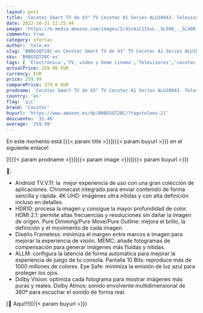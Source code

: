 ```yaml
---
layout: post
title: 'Cecotec Smart TV de 43" TV Cecotec A1 Series ALU10043. Televisores LED  Resolución 4K UHD  Sistema Operativo Android TV  Diseño Frameless  MEMC  Dolby Vision y Dolby Atmos  HDR10'
date: 2022-10-31 12:25:44
image: 'https://m.media-amazon.com/images/I/41n4iC11SvL._SL500_._SL400_.jpg'
comments: true
category: ofertas
author: 'tole.es'
slug: 'B0BGSQT28C-es Cecotec Smart TV de 43" TV Cecotec A1 Series ALU10043....'
sku: 'B0BGSQT28C-es'
tags: [ 'Electrónica','TV, vídeo y home cinema','Televisores','cecotec','smart','tv','🇪🇸', ]
actualPrice: 259.99 EUR
currency: EUR
price: 259.99
comparePrice: 379.0 EUR
prodname: 'Cecotec Smart TV de 43" TV Cecotec A1 Series ALU10043. Televisores LED  Resolución 4K UHD  Sistema Operativo Android TV  Diseño Frameless  MEMC  Dolby Vision y Dolby Atmos  HDR10'
country: 'es'
flag: '🇪🇸'
brand: 'Cecotec'
buyurl: 'https://www.amazon.es/dp/B0BGSQT28C/?tag=tolees-21'
descuento: '31.40'
average: '259.99'
---
```


En este momento está [{{< param title >}}]({{< param buyurl >}}) en el siguiente enlace!

[![{{< param prodname >}}]({{< param image >}})]({{< param buyurl >}})

🔎:

- Android TV.V.11: la  mejor experiencia de uso con una gran colección de aplicaciones. Chromecast integrado para enviar contenido de forma sencilla y rápida. 4K UHD: imágenes ultra nítidas y con alta definición incluso en detalles.
- HDR10: procesa la imagen y consigue la mayor profundidad de color. HDMI 2.1: permite altas frecuencias y resoluciones sin dañar la imagen de origen. Pure Dimming/Pure Move/Pure Outline: mejora el brillo, la definición y el movimiento de cada imagen.
- Diseño Frameless: minimiza el margen entre marcos e imagen para mejorar la experiencia de visión. MEMC: añade fotogramas de compensación para generar imágenes más fluidas y nítidas.
- ALLM: configura la latencia de forma automática para mejorar la experiencia de juego de tu consola. Pantalla 10 Bits: reproduce más de 1000 millones de colores. Eye Safe: minimiza la emisión de luz azul para proteger los ojos.
- Dolby Vision: optimiza cada fotograma para mostrar imágenes más puras y reales. Dolby Atmos: sonido envolvente multidimensional de 360º para escuchar el sonido de forma real.

[🛒 Aquí!!!]({{< param buyurl >}})
